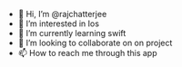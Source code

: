 - 👋 Hi, I’m @rajchatterjee
- 👀 I’m interested in Ios
- 🌱 I’m currently learning swift 
- 💞️ I’m looking to collaborate on on project
- 📫 How to reach me through this app

<!---
rajchatterjee/rajchatterjee is a ✨ special ✨ repository because its `README.md` (this file) appears on your GitHub profile.
You can click the Preview link to take a look at your changes.
--->
